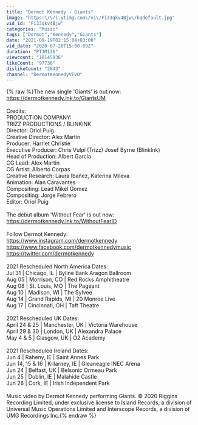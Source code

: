 ```yaml
---
title: "Dermot Kennedy - Giants"
image: "https:\/\/i.ytimg.com\/vi\/Fi33qkv4Bjw\/hqdefault.jpg"
vid_id: "Fi33qkv4Bjw"
categories: "Music"
tags: ["Dermot","Kennedy","Giants"]
date: "2021-09-19T02:15:04+03:00"
vid_date: "2020-07-20T15:00:09Z"
duration: "PT3M13S"
viewcount: "18145936"
likeCount: "97736"
dislikeCount: "2643"
channel: "DermotKennedyVEVO"
---
```

{% raw %}The new single 'Giants' is out now:<br /><a rel="nofollow" target="blank" href="https://dermotkennedy.lnk.to/GiantsUM">https://dermotkennedy.lnk.to/GiantsUM</a><br /><br />Credits:<br />PRODUCTION COMPANY:<br />TRIZZ PRODUCTIONS / BLINKINK <br />Director: Oriol Puig <br />Creative Director: Alex Martin<br />Producer: Harriet Christie <br />Executive Producer: Chris Vulpi (Trizz) Josef Byrne (BlinkInk) <br />Head of Production: Albert García<br />CG Lead: Alex Martin <br />CG Artist: Alberto Corpas<br />Creative Research: Laura Ibañez, Katerina Mileva<br />Animation: Alan Caravantes<br />Compositing: Lead Mikel Gomez <br />Compositing: Jorge Febrero<br />Editor: Oriol Puig<br /><br />The debut album 'Without Fear' is out now:<br /><a rel="nofollow" target="blank" href="https://dermotkennedy.lnk.to/WithoutFearID">https://dermotkennedy.lnk.to/WithoutFearID</a><br /><br />Follow Dermot Kennedy: <br /><a rel="nofollow" target="blank" href="https://www.instagram.com/dermotkennedy">https://www.instagram.com/dermotkennedy</a> <br /><a rel="nofollow" target="blank" href="https://www.facebook.com/dermotkennedymusic">https://www.facebook.com/dermotkennedymusic</a><br /><a rel="nofollow" target="blank" href="https://twitter.com/dermotkennedy">https://twitter.com/dermotkennedy</a><br /><br />2021 Rescheduled North America Dates:<br />Jul 31 | Chicago, IL | Byline Bank Aragon Ballroom<br />Aug 05 | Morrison, CO | Red Rocks Amphitheatre<br />Aug 08 | St. Louis, MO | The Pageant<br />Aug 10 | Madison, WI | The Sylvee<br />Aug 14 | Grand Rapids, MI | 20 Monroe Live<br />Aug 17 | Cincinnati, OH | Taft Theatre<br /><br />2021 Rescheduled UK Dates:<br />April 24 &amp; 25 | Manchester, UK | Victoria Warehouse<br />April 29 &amp; 30 | London, UK | Alexandra Palace<br />May 4 &amp; 5 | Glasgow, UK | O2 Academy<br /><br />2021 Rescheduled Ireland Dates:<br />Jun 4 | Raheny, IE | Saint Annes Park<br />Jun 14, 15 &amp; 16 | Killarney, IE | Gleaneagle INEC Arena<br />Jun 24 | Belfast, UK | Belsonic Ormeau Park<br />Jun 25 | Dublin, IE | Malahide Castle<br />Jun 26 | Cork, IE | Irish Independent Park<br /><br />Music video by Dermot Kennedy performing Giants. © 2020 Riggins Recording Limited, under exclusive license to Island Records, a division of Universal Music Operations Limited and Interscope Records, a division of UMG Recordings Inc.{% endraw %}
